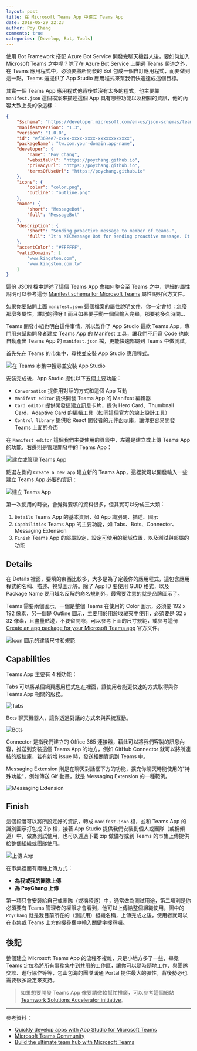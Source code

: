 ```yaml
---
layout: post
title: 在 Microsoft Teams App 中建立 Teams App
date: 2019-05-29 22:23
author: Poy Chang
comments: true
categories: [Develop, Bot, Tools]
---
```


使用 Bot Framework 搭配 Azure Bot Service 開發完聊天機器人後，要如何加入 Microsoft Teams 之中呢？除了在 Azure Bot Service 上開通 Teams 頻道之外，在 Teams 應用程式中，必須要將所開發的 Bot 包成一個自訂應用程式，而要做到這一點，Teams 還提供了 App Studio 應用程式來幫我們快速達成這個目標。

其實一個 Teams App 應用程式他背後並沒有太多的程式，他主要靠 `manifest.json` 這個檔案來描述這個 App 具有哪些功能以及相關的資訊，他的內容大致上長的像這樣：

```json
{
    "$schema": "https://developer.microsoft.com/en-us/json-schemas/teams/v1.3/MicrosoftTeams.schema.json",
    "manifestVersion": "1.3",
    "version": "1.0.0",
    "id": "ef369ee7-xxxx-xxxx-xxxx-xxxxxxxxxxxx",
    "packageName": "tw.com.your-domain.app-name",
    "developer": {
        "name": "Poy Chang",
        "websiteUrl": "https://poychang.github.io",
        "privacyUrl": "https://poychang.github.io",
        "termsOfUseUrl": "https://poychang.github.io"
    },
    "icons": {
        "color": "color.png",
        "outline": "outline.png"
    },
    "name": {
        "short": "MessageBot",
        "full": "MessageBot"
    },
    "description": {
        "short": "Sending proactive message to member of teams.",
        "full": "It's KTCMessage Bot for sending proactive message. It's develop only version."
    },
    "accentColor": "#FFFFFF",
    "validDomains": [
        "www.kingston.com",
        "www.kingston.com.tw"
    ]
}
```

這份 JSON 檔中詳述了這個 Teams App 會如何整合至 Teams 之中，詳細的屬性說明可以參考這份 [Manifest schema for Microsoft Teams](https://docs.microsoft.com/en-us/microsoftteams/platform/resources/schema/manifest-schema?WT.mc_id=DT-MVP-5003022) 屬性說明官方文件。

如果你要點開上面 `manifest.json` 這個檔案的屬性說明文件，你一定會想：怎麼那麼多屬性，誰記的得呀！而且如果要手動一個個輸入完畢，那要花多久時間...

Teams 開發小組也明白這件事情，所以製作了 App Studio 這款 Teams App，專門用來幫助開發者建立 Teams App 的 Manifest 工具，讓我們不用寫 Code 也能自動產出 Teams App 的 `manifest.json` 檔，更能快速部屬到 Teams 中做測試。

首先先在 Teams 的市集中，尋找並安裝 App Studio 應用程式。

![在 Teams 市集中搜尋並安裝 App Studio](https://i.imgur.com/ofVqWwL.png)

安裝完成後，App Studio 提供以下五個主要功能：

- `Conversation` 提供用對話的方式和這個 App 互動
- `Manifest editor` 提供開發 Teams App 的 Manifest 編輯器
- `Card editor` 提供開發這建立訊息卡片，提供 Hero Card、Thumbnail Card、Adaptive Card 的編輯工具（如同[這個](https://acdesignerbeta.azurewebsites.net/)官方的線上設計工具）
- `Control library` 提供給 React 開發者的元件函示庫，讓你更容易開發 Teams 上面的介面

在 `Manifest editor` 這個我們主要使用的頁籤中，左邊是建立或上傳 Teams App 的功能，右邊則是管理開發中的 Teams App：

![建立或管理 Teams App](https://i.imgur.com/VGUPDHK.png)

點選左側的 `Create a new app` 建立新的 Teams App，這裡就可以開發輸入一些建立 Teams App 必要的資訊：

![建立 Teams App](https://i.imgur.com/yCuqDQ6.png)

第一次使用的時後，會覺得要填的資料很多，但其實可以分成三大類：

1. `Details` Teams App 的基本資訊，如 App 識別碼、描述、圖示
2. `Capabilities` Teams App 的主要功能，如 Tabs、Bots、Connector、Messaging Extension
3. `Finish` Teams App 的部屬設定，設定可使用的網域位置，以及測試與部屬的功能

## Details

在 Details 裡面，要填的東西比較多，大多是為了定義你的應用程式，這包含應用程式的名稱、描述、視覺圖示等。除了 App ID 要使用 GUID 格式，以及 Package Name 要用域名反解的命名規則外，最需要注意的就是品牌圖示了。

Teams 需要兩個圖示，一個是整個 Teams 在使用的 Color 圖示，必須要 192 x 192 像素，另一個是 Outline 圖示，主要用於用於收藏夾中使用，必須要是 32 x 32 像素，且盡量貼邊，不要留間隙，可以參考下圖的尺寸規範，或參考這份 [Create an app package for your Microsoft Teams app](https://docs.microsoft.com/en-us/microsoftteams/platform/concepts/apps/apps-package?WT.mc_id=DT-MVP-5003022) 官方文件。

![Icon 圖示的建議尺寸和規範](https://i.imgur.com/GA0xLQy.png)

## Capabilities

Teams App 主要有 4 種功能：

Tabs 可以將某個網頁應用程式包在裡面，讓使用者能更快速的方式取得與你 Teams App 相關的服務。

![Tabs](https://i.imgur.com/TkC5rgI.png)

Bots 聊天機器人，讓你透過對話的方式來與系統互動。

![Bots](https://i.imgur.com/igUy7I8.png)

Connector 是指我們建立的 Office 365 連接器，藉此可以將我們客製的訊息內容，推送到安裝這個 Teams App 的地方，例如 GitHub Connector 就可以將所連結的版控庫，若有新增 issue 時，發送相關資訊到 Teams 中。

Messaging Extension 則是在聊天對話框下方的功能，擴充你聊天時能使用的"特殊功能"，例如傳送 Gif 動畫，就是 Messaging Extension 的一種範例。

![Messaging Extension](https://i.imgur.com/XH44Vvn.png)

## Finish

這個段落可以將所設定好的資訊，轉成 `manifest.json` 檔，並和 Teams App 的識別圖示打包成 Zip 檔，接著 App Studio 提供我們安裝到個人或團隊（或稱頻道）中，做為測試使用，也可以透過下載 zip 做備存或到 Teams 的市集上傳提供給整個組織或團隊使用。

![上傳 App](https://i.imgur.com/eqUaibp.png)

在市集裡面有兩種上傳方式：

- **為我或我的團隊上傳**
- **為 PoyChang 上傳**

第一項只會安裝給自己或團隊（或稱頻道）中，通常做為測試用途，第二項則是你必須要有 Teams 管理者的權限才會看到，他可以上傳給整個組織使用，圖中的 `PoyChang` 就是我目前所在的（測試用）組織名稱，上傳完成之後，使用者就可以在市集或 Teams 上方的搜尋欄中輸入關鍵字搜尋囉。

## 後記

整個建立 Microsoft Teams App 的流程不複雜，只是小地方多了一些，畢竟 Teams 定位為將所有事務集中到共用的工作區，讓你可以隨時隨地工作、與團隊交談、進行協作等等，包山包海的團隊溝通 Portal 提供最大的彈性，背後勢必也需要很多設定來支持。

>如果想要開發 Teams App 像要請微軟幫忙推廣，可以參考這個網站[Teamwork Solutions Accelerator initiative](https://www.microsoft.com/microsoft-365/partners/teamwork/solutions-accelerator)。

----------

參考資料：

* [Quickly develop apps with App Studio for Microsoft Teams](https://docs.microsoft.com/zh-tw/microsoftteams/platform/get-started/get-started-app-studio?WT.mc_id=DT-MVP-5003022)
* [Microsoft Teams Community](https://developer.microsoft.com/en-us/microsoft-teams/docs)
* [Build the ultimate team hub with Microsoft Teams](https://www.slideshare.net/MSTechCommunity/build-the-ultimate-team-hub-with-microsoft-teams)
